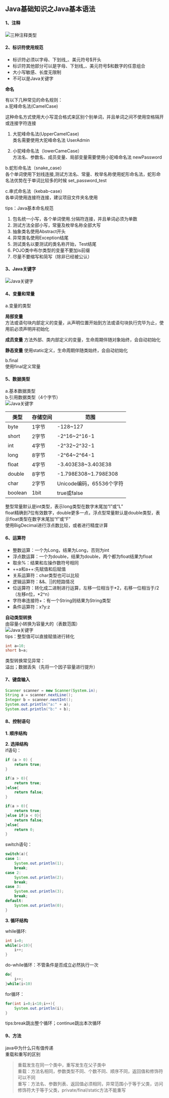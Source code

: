 ## Java基础知识之Java基本语法

#### 1、注释  
![三种注释类型](https://gitee.com/zhangshangfeng/MyDocument/raw/master/docs/picture/note.png)

#### 2、标识符使用规范  
 
- 标识符必须以字母、下划线_、美元符号$开头
- 标识符其他部分可以是字母、下划线_、美元符号$和数字的任意组合
- 大小写敏感、长度无限制
- 不可以是Java关键字


**命名**  

有以下几种常见的命名规则：  
a.驼峰命名法(CamelCase)    
  
这种命名方式使用大小写混合格式来区别个别单词，并且单词之间不使用空格隔开或连接字符连接  

 1) 大驼峰命名法(UpperCamelCase)	  
 类名需要使用大驼峰命名法 UserAdmin
 
 2) 小驼峰命名法（lowerCameCase）  
 方法名、参数名、成员变量、局部变量需要使用小驼峰命名法 newPassword

b.蛇形命名法（snake_case）  
各个单词使用下划线连接,测试方法名、常量、枚举名称使用蛇形命名法，蛇形命名法优势在于单词比较多的时候   set\_password\_test 

c.串式命名法（kebab-case）  
各单词使用连接符连接，建议项目文件夹名使用

tips：Java基本命名规范  
1. 包名统一小写，各个单词使用\.分隔符连接，并且单词必须为单数  
2. 测试方法全部小写，常量及枚举名称全部大写  
3. 抽象类名使用Abstract开头  
4. 异常类名使用Exception结尾
5. 测试类名以要测试的类名称开始，Test结尾
6. POJO类中布尔类型的变量不要加is前缀
7. 尽量不要缩写和简写（除非已经被公认）

#### 3、Java关键字  
![Java关键字](https://gitee.com/zhangshangfeng/MyDocument/raw/master/docs/picture/keyword.png)


#### 4、变量和常量  
a.变量的类型  

**局部变量**  
方法或语句块内部定义的变量，从声明位置开始到方法或语句块执行完毕为止，使用前必须声明并初始化

**成员变量** 
方法外部、类内部定义的变量，生命周期伴随对象始终，会自动初始化 

**静态变量**
使用static定义，生命周期伴随类始终，会自动初始化

b.final  
使用final定义常量


#### 5、数据类型
a.基本数据类型    
b.引用数据类型（4个字节）  
![Java关键字](https://gitee.com/zhangshangfeng/MyDocument/raw/master/docs/picture/dataType.png)

|类型 |存储空间 | 范围 |
|-----|----| ----|
|byte |1字节  |-128~127  |
|short| 2字节 |-2^16~2^16-1 |
|int|4字节|-2^32~2^32-1 |
|long|8字节|-2^64~2^64-1|
|float|4字节|-3.403E38~3.403E38|
|double|8字节|-1.798E308~1.798E308|
|char|2字节|Unicode编码，65536个字符|
|boolean|1bit|true或false|
整型常量默认是int类型，表示long类型在数字末尾加“l”或“L”    
float精确到7位有效数字，double更多一点，浮点型常量默认是double类型，表示float类型在数字末尾加“f”或“F”    
使用BigDecimal进行浮点数比较，或者进行精度计算

#### 6、运算符  


- 整数运算：一个为Long，结果为Long，否则为int  
- 浮点数运算：一个为double，结果为double，两个都为float结果为float
- 取余%：结果和左操作数符号相同  
- ++a和a++:先赋值和后赋值  
- 关系运算符：char类型也可以比较    
- 逻辑运算符：&&、||的短路情况
- 位运算符：转化成二进制进行运算，左移一位相当于\*2，右移一位相当于/2   （左移n位，*2^n）
- 字符串连接符+：有一个String则结果为String类型
- 条件运算符：x?y:z




**自动类型转换**  
由容量小转换为容量大的（表数范围）  
![Java关键字](https://gitee.com/zhangshangfeng/MyDocument/raw/master/docs/picture/automaticType.png)  
tips：整型值可以直接赋值进行转化    
    
```java
int a=10;  
short b=a;
```

类型转换常见异常：  
溢出；数据丢失（先将一个因子容量进行提升）

#### 7、键盘输入  
```java
Scanner scanner = new Scanner(System.in);
String a = scanner.nextLine();
Integer b = scanner.nextInt();
System.out.println("a:" + a);
System.out.println("b:" + b);
```

#### 8、控制语句

**1. 顺序结构**  


**2. 选择结构**  
if语句：  
```java
if (a > 0) {
    return true;
}
```

```java
if(a > 0){
	return true;
}else{
	return false;
}
```

```java
if(a > 0){
	return true;
}else if{a < 0}{
	return false;
}else{
	return 0;
}
```

switch语句：  
```java  
switch(a){
case 1:
	System.out.println(1);
	break;
case 2:
	System.out.println(2);
	break;
case 3:
	System.out.println(3);
	break;
default:
	System.out.println(0);
}
```

**3. 循环结构**    

while循环:  
```java
int i=0;
while(i<10){
	i++;
}
```

do-while循环：不管条件是否成立必然执行一次
```java
do{
	i++;
}while(i<10)
```

for循环：    
```java
for(int i=0;i<10;i++){
	System.out.println(i);
}
```

tips:break跳出整个循环；continue跳出本次循环

#### 9、方法
java中为什么只有值传递  
重载和重写的区别  
> 重载发生在同一个类中，重写发生在父子类中  
> 重载：方法名相同，参数类型不同、个数不同、顺序不同，返回值和修饰符可以不同  
> 重写：方法名、参数列表、返回值必须相同，异常范围小于等于父类，访问修饰符大于等于父类，private/final/static方法不能重写
